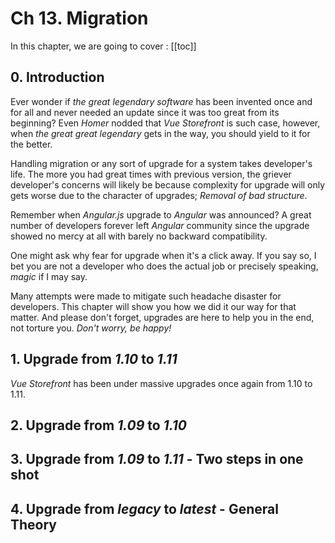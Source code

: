 # Ch 13. Migration

In this chapter, we are going to cover : 
[[toc]]

## 0. Introduction
Ever wonder if _the great legendary software_ has been invented once and for all and never needed an update since it was too great from its beginning? Even _Homer_ nodded that _Vue Storefront_ is such case, however, when _the great great legendary_ gets in the way, you should yield to it for the better.

Handling migration or any sort of upgrade for a system takes developer's life. The more you had great times with previous version, the griever developer's concerns will likely be because complexity for upgrade will only gets worse due to the character of upgrades; _Removal of bad structure_. 

Remember when _Angular.js_ upgrade to _Angular_ was announced? A great number of developers forever left _Angular_ community since the upgrade showed no mercy at all with barely no backward compatibility.

One might ask why fear for upgrade when it's a click away. If you say so, I bet you are not a developer who does the actual job or precisely speaking, _magic_ if I may say. 

Many attempts were made to mitigate such headache disaster for developers. This chapter will show you how we did it our way for that matter. And please don't forget, upgrades are here to help you in the end, not torture you. _Don't worry, be happy!_

## 1. Upgrade from _1.10_ to _1.11_
_Vue Storefront_ has been under massive upgrades once again from 1.10 to 1.11.

## 2. Upgrade from _1.09_ to _1.10_

## 3. Upgrade from _1.09_ to _1.11_ - Two steps in one shot

## 4. Upgrade from _legacy_ to _latest_ - General Theory 
